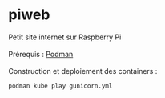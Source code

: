 # piweb
Petit site internet sur Raspberry Pi<br>
<br>
Prérequis : <a href="https://podman.io/">Podman</a><br>
<br>
Construction et deploiement des containers :

```bash
podman kube play gunicorn.yml
 ```